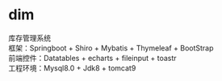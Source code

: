 # dim
库存管理系统
<br/>
框架：Springboot + Shiro + Mybatis + Thymeleaf + BootStrap
<br/>
前端控件：Datatables + echarts + fileinput + toastr
<br/>
工程环境：Mysql8.0 + Jdk8 + tomcat9
